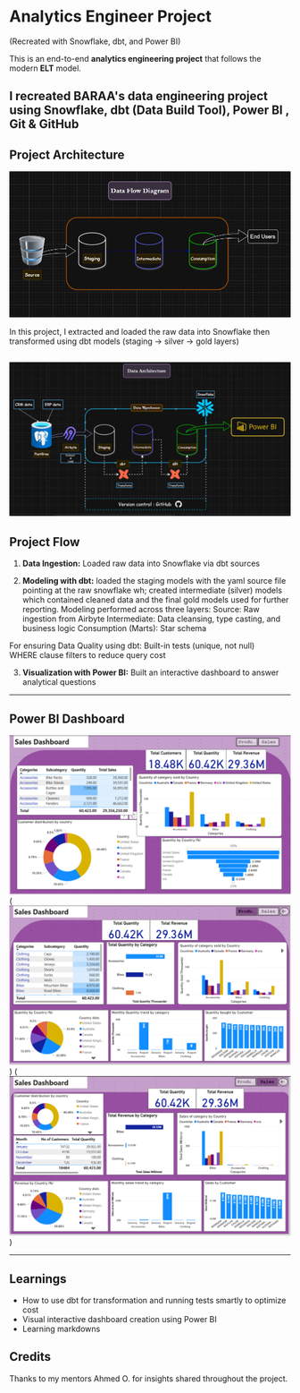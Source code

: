 # Analytics Engineer Project 
(Recreated with Snowflake, dbt, and Power BI)

This is an end-to-end **analytics engineering project** that follows the modern **ELT** model.


I recreated BARAA's data engineering project using **Snowflake**, **dbt (Data Build Tool)**, **Power BI** , **Git & GitHub**
---

## Project Architecture
 
![Data flow](LinkedIn_1.png) 

In this project, I extracted and loaded the raw data into Snowflake then transformed using dbt models (staging → silver → gold layers)

![Tool Architecture](LinkedIn_2.png)
---

## Project Flow

1. **Data Ingestion:** Loaded raw data into Snowflake via dbt sources

2. **Modeling with dbt:** loaded the staging models with the yaml source file pointing at the raw snowflake wh; created intermediate (silver) models which contained cleaned data and the final gold models used for further reporting. Modeling performed across three layers:
       Source: Raw ingestion from Airbyte
       Intermediate: Data cleansing, type casting, and business logic
       Consumption (Marts): Star schema 

For ensuring Data Quality using dbt:
      Built-in tests (unique, not null)      
      WHERE clause filters to reduce query cost

3. **Visualization with Power BI:** Built an interactive dashboard to answer analytical questions

---

## Power BI Dashboard

![Home](Dashboard_1.png)(![Product](Product_Db.png)) (![Sales](Sales_Db.png))

---

## Learnings

- How to use dbt for transformation and running tests smartly to optimize cost 
- Visual interactive dashboard creation using Power BI
- Learning markdowns



## Credits

Thanks to my mentors Ahmed O.  for insights shared throughout the project.




